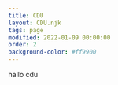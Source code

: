 ```yaml
---
title: CDU
layout: CDU.njk
tags: page
modified: 2022-01-09 00:00:00
order: 2
background-color: #ff9900
---
```


hallo cdu
